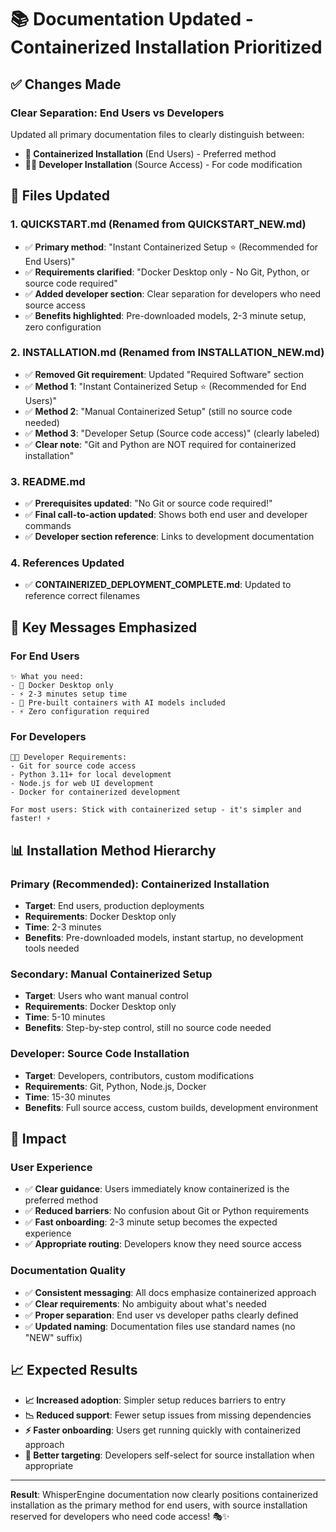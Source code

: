 # 📚 Documentation Updated - Containerized Installation Prioritized

## ✅ Changes Made

### **Clear Separation: End Users vs Developers**

Updated all primary documentation files to clearly distinguish between:
- **🐳 Containerized Installation** (End Users) - Preferred method
- **👨‍💻 Developer Installation** (Source Access) - For code modification

## 📄 Files Updated

### **1. QUICKSTART.md** (Renamed from QUICKSTART_NEW.md)
- ✅ **Primary method**: "Instant Containerized Setup ⭐ (Recommended for End Users)"
- ✅ **Requirements clarified**: "Docker Desktop only - No Git, Python, or source code required"
- ✅ **Added developer section**: Clear separation for developers who need source access
- ✅ **Benefits highlighted**: Pre-downloaded models, 2-3 minute setup, zero configuration

### **2. INSTALLATION.md** (Renamed from INSTALLATION_NEW.md)
- ✅ **Removed Git requirement**: Updated "Required Software" section
- ✅ **Method 1**: "Instant Containerized Setup ⭐ (Recommended for End Users)"
- ✅ **Method 2**: "Manual Containerized Setup" (still no source code needed)
- ✅ **Method 3**: "Developer Setup (Source code access)" (clearly labeled)
- ✅ **Clear note**: "Git and Python are NOT required for containerized installation"

### **3. README.md**
- ✅ **Prerequisites updated**: "No Git or source code required!"
- ✅ **Final call-to-action updated**: Shows both end user and developer commands
- ✅ **Developer section reference**: Links to development documentation

### **4. References Updated**
- ✅ **CONTAINERIZED_DEPLOYMENT_COMPLETE.md**: Updated to reference correct filenames

## 🎯 Key Messages Emphasized

### **For End Users** 
```
✨ What you need:
- 🐳 Docker Desktop only
- ⚡ 2-3 minutes setup time  
- 🚀 Pre-built containers with AI models included
- ⚡ Zero configuration required
```

### **For Developers**
```
👨‍💻 Developer Requirements:
- Git for source code access
- Python 3.11+ for local development
- Node.js for web UI development
- Docker for containerized development

For most users: Stick with containerized setup - it's simpler and faster! ⚡
```

## 📊 Installation Method Hierarchy

### **Primary (Recommended)**: Containerized Installation
- **Target**: End users, production deployments
- **Requirements**: Docker Desktop only
- **Time**: 2-3 minutes
- **Benefits**: Pre-downloaded models, instant startup, no development tools needed

### **Secondary**: Manual Containerized Setup
- **Target**: Users who want manual control
- **Requirements**: Docker Desktop only
- **Time**: 5-10 minutes
- **Benefits**: Step-by-step control, still no source code needed

### **Developer**: Source Code Installation
- **Target**: Developers, contributors, custom modifications
- **Requirements**: Git, Python, Node.js, Docker
- **Time**: 15-30 minutes
- **Benefits**: Full source access, custom builds, development environment

## 🚀 Impact

### **User Experience**
- ✅ **Clear guidance**: Users immediately know containerized is the preferred method
- ✅ **Reduced barriers**: No confusion about Git or Python requirements
- ✅ **Fast onboarding**: 2-3 minute setup becomes the expected experience
- ✅ **Appropriate routing**: Developers know they need source access

### **Documentation Quality**
- ✅ **Consistent messaging**: All docs emphasize containerized approach
- ✅ **Clear requirements**: No ambiguity about what's needed
- ✅ **Proper separation**: End user vs developer paths clearly defined
- ✅ **Updated naming**: Documentation files use standard names (no "NEW" suffix)

## 📈 Expected Results

- **📈 Increased adoption**: Simpler setup reduces barriers to entry
- **📉 Reduced support**: Fewer setup issues from missing dependencies
- **⚡ Faster onboarding**: Users get running quickly with containerized approach
- **🎯 Better targeting**: Developers self-select for source installation when appropriate

---

**Result**: WhisperEngine documentation now clearly positions containerized installation as the primary method for end users, with source installation reserved for developers who need code access! 🎭✨